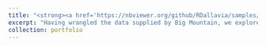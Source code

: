 ```yaml
---
title: "<strong><a href='https://nbviewer.org/github/RDallavia/samples/blob/main/Pricing_Analytics/Notebooks/04_preprocessing_and_training.ipynb'>Resort Pricing Study -- Preprocessing and Data Prep</a></strong>"
excerpt: "Having wrangled the data supplied by Big Mountain, we explore it more thoroughly in this notebook.<br> <img src='/images/EDA.jpeg'>"
collection: portfolio
--- 
```



